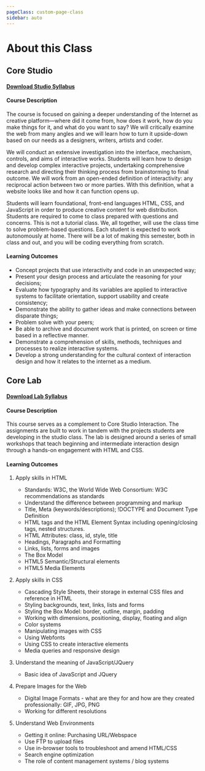 ```yaml
---
pageClass: custom-page-class
sidebar: auto
---
```


# About this Class

## Core Studio

#### [Download <u>Studio</u> Syllabus](https:google.com/)

#### Course Description

The course is focused on gaining a deeper understanding of the Internet as creative platform—where did it come from, how does it work, how do you make things for it, and what do you want to say? We will critically examine the web from many angles and we will learn how to turn it upside-down based on our needs as a designers, writers, artists and coder.

We will conduct an extensive investigation into the interface, mechanism, controls, and aims of interactive works. Students will learn how to design and develop complex interactive projects, undertaking comprehensive research and directing their thinking process from brainstorming to final outcome. We will work from an open-ended definition of interactivity: any reciprocal action between two or more parties. With this definition, what a website looks like and how it can function opens up.

Students will learn foundational, front-end languages HTML, CSS, and JavaScript in order to produce creative content for web distribution. Students are required to come to class prepared with questions and concerns. This is not a tutorial class. We, all together, will use the class time to solve problem-based questions. Each student is expected to work autonomously at home. There will be a lot of making this semester, both in class and out, and you will be coding everything from scratch.

#### Learning Outcomes

- Concept projects that use interactivity and code in an unexpected way;
- Present your design process and articulate the reasoning for your decisions;
- Evaluate how typography and its variables are applied to interactive systems to facilitate orientation, support usability and create consistency;
- Demonstrate the ability to gather ideas and make connections between disparate things;
- Problem solve with your peers;
- Be able to archive and document work that is printed, on screen or time based in a
  reflective manner.
- Demonstrate a comprehension of skills, methods, techniques and processes to
  realize interactive systems.
- Develop a strong understanding for the cultural context of interaction design and how
  it relates to the internet as a medium.

## Core Lab

#### [Download <u>Lab</u> Syllabus](https://docs.google.com/document/d/1dDaj-eQHMSL0f148LS6eyfYv_7OLbUtjcrA9sm_sIes/edit?usp=sharing)

#### Course Description

This course serves as a complement to Core Studio Interaction. The assignments are built to work in tandem with the projects students are developing in the studio class. The lab is designed around a series of small workshops that teach beginning and intermediate interaction design through a hands-on engagement with HTML and CSS.

#### Learning Outcomes

1. Apply skills in HTML

   - Standards: W3C, the World Wide Web Consortium: W3C recommendations as standards
   - Understand the difference between programming and markup
   - Title, Meta (keywords/descriptions); !DOCTYPE and Document Type Definition
   - HTML tags and the HTML Element Syntax including opening/closing tags, nested structures.
   - HTML Attributes: class, id, style, title
   - Headings, Paragraphs and Formatting
   - Links, lists, forms and images
   - The Box Model
   - HTML5 Semantic/Structural elements
   - HTML5 Media Elements

2. Apply skills in CSS

   - Cascading Style Sheets, their storage in external CSS files and reference in HTML
   - Styling backgrounds, text, links, lists and forms
   - Styling the Box Model: border, outline, margin, padding
   - Working with dimensions, positioning, display, floating and align
   - Color systems
   - Manipulating images with CSS
   - Using Webfonts
   - Using CSS to create interactive elements
   - Media queries and responsive design

3. Understand the meaning of JavaScript/JQuery

   - Basic idea of JavaScript and JQuery

4. Prepare Images for the Web

   - Digital Image Formats - what are they for and how are they created professionally: GIF, JPG, PNG
   - Working for different resolutions

5. Understand Web Environments
   - Getting it online: Purchasing URL/Webspace
   - Use FTP to upload files
   - Use in-browser tools to troubleshoot and amend HTML/CSS
   - Search engine optimization
   - The role of content management systems / blog systems
